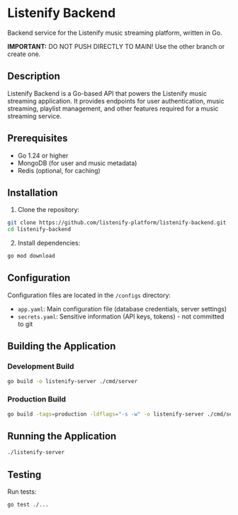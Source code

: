 # Listenify Backend

Backend service for the Listenify music streaming platform, written in Go.

**IMPORTANT:** DO NOT PUSH DIRECTLY TO MAIN! Use the other branch or create one.

## Description

Listenify Backend is a Go-based API that powers the Listenify music streaming application. It provides endpoints for user authentication, music streaming, playlist management, and other features required for a music streaming service.

## Prerequisites

- Go 1.24 or higher
- MongoDB (for user and music metadata)
- Redis (optional, for caching)

## Installation

1. Clone the repository:
```bash
git clone https://github.com/listenify-platform/listenify-backend.git
cd listenify-backend
```

2. Install dependencies:
```bash
go mod download
```

## Configuration

Configuration files are located in the `/configs` directory:

- `app.yaml`: Main configuration file (database credentials, server settings)
- `secrets.yaml`: Sensitive information (API keys, tokens) - not committed to git

## Building the Application

### Development Build
```bash
go build -o listenify-server ./cmd/server
```

### Production Build
```bash
go build -tags=production -ldflags="-s -w" -o listenify-server ./cmd/server
```

## Running the Application

```bash
./listenify-server
```

## Testing

Run tests:
```bash
go test ./...
```
